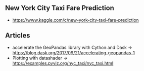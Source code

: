 ## New York City Taxi Fare Prediction
* https://www.kaggle.com/c/new-york-city-taxi-fare-prediction

## Articles
* accelerate the GeoPandas library with Cython and Dask -> https://blog.dask.org/2017/09/21/accelerating-geopandas-1
* Plotting with datashader -> https://examples.pyviz.org/nyc_taxi/nyc_taxi.html